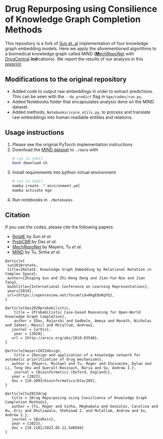 # Drug Repurposing using Consilience of Knowledge Graph Completion Methods
This repository is a fork of [Sun et. al](https://openreview.net/forum?id=HkgEQnRqYQ) implementation of four knowledge graph embedding models. Here we apply the aforementioned algorithms to a biomedical knowledge graph called MIND ([**M**echRepoNet](https://github.com/SuLab/MechRepoNet) with [DrugCentral](https://drugcentral.org/) **ind**ications). We report the results of our analysis in this [preprint](https://www.biorxiv.org/content/10.1101/2023.05.12.540594v3).

## Modifications to the original repository
* Added code to output raw embeddings in order to extract predictions. This can be seen with the `--do_predict` flag in `kge/codes/run.py`.
* Added Notebooks folder that encapsulates analysis done on the MIND dataset.
* Added methods, `Notebooks/score_utils.py`, to process and translate raw embeddings into human readable entities and relations.

## Usage instructions
1. Please see the original PyTorch implementation instructions
2. Download the [MIND dataset](https://zenodo.org/records/8117748) to `./data` with
   ```bash
   # run in shell
   bash download.sh
   ```
3. Install requirements into python virtual environment
   ```bash
   # run in shell
   mamba create -f environment.yml
   mamba activate kge
   ``` 
4. Run notebooks in `./Notebooks`

## Citation

If you use the codes, please cite the following papers:
* [RotatE](https://openreview.net/forum?id=HkgEQnRqYQ) by Sun _et al._
* [ProbCBR](https://arxiv.org/abs/2010.03548) by Das _et al._
* [MechRepoNet](https://doi.org/10.1093/bioinformatics/btac205) by Mayers, Tu _et al._
* [MIND](https://doi.org/10.1101/2023.05.12.540594) by Tu, Sinha _et al._
```
@article{
 sun2018rotate,
 title={RotatE: Knowledge Graph Embedding by Relational Rotation in Complex Space},
 author={Zhiqing Sun and Zhi-Hong Deng and Jian-Yun Nie and Jian Tang},
 booktitle={International Conference on Learning Representations},
 year={2019},
 url={https://openreview.net/forum?id=HkgEQnRqYQ},
}

@article{das2020probabilistic,
	title = {Probabilistic Case-based Reasoning for Open-World Knowledge Graph Completion},
	author = {Das, Rajarshi and Godbole, Ameya and Monath, Nicholas and Zaheer, Manzil and McCallum, Andrew},
   journal = {arXiv},
	year = {2020},
   url = {http://arxiv.org/abs/2010.03548},
}

@article{mayers2022design,
	title = {Design and application of a knowledge network for automatic prioritization of drug mechanisms},
   author = {Mayers, Michael and Tu, Roger and Steinecke, Dylan and Li, Tong Shu and Queralt-Rosinach, Núria and Su, Andrew I.},
	journal = {Bioinformatics (Oxford, England)},	
   year = {2022},
   doi = {10.1093/bioinformatics/btac205},
}

@article{tu2023drug
   title = {Drug Repurposing using Consilience of Knowledge Graph Completion Methods},
   author = {Tu, Roger and Sinha, Meghamala and Gonzalez, Carolina and Hu, Eric and Dhuliawala, Shehzaad Z. and McCallum, Andrew and Su, Andrew I.},
   journal = {BioRxiv},
   year = {2023},
   doi = {10.1101/2023.05.12.540594}
}
```
